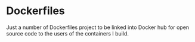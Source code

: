 # Dockerfiles

Just a number of Dockerfiles project to be linked into Docker hub for open source code to the users of the containers I build. 
